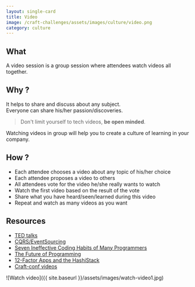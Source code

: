 ```yaml
---
layout: single-card
title: Video
image: /craft-challenges/assets/images/culture/video.png
category: culture
---
```



## What
A video session is a group session where attendees watch videos all together.

## Why ?
It helps to share and discuss about any subject.  
Everyone can share his/her passion/discoveries.

> Don't limit yourself to tech videos, **be open minded**.

Watching videos in group will help you to create a culture of learning in your company.

## How ?
* Each attendee chooses a video about any topic of his/her choice
* Each attendee proposes a video to others
* All attendees vote for the video he/she really wants to watch
* Watch the first video based on the result of the vote
* Share what you have heard/seen/learned during this video
* Repeat and watch as many videos as you want

## Resources
* [TED talks](https://www.ted.com/talks)
* [CQRS/EventSourcing](https://www.youtube.com/watch?v=zxa4y6eJj_g)
* [Seven Ineffective Coding Habits of Many Programmers](https://www.youtube.com/watch?v=ZsHMHukIlJY)
* [The Future of Programming](https://www.youtube.com/watch?v=ecIWPzGEbFc&t=1s)
* [12-Factor Apps and the HashiStack](https://www.youtube.com/watch?v=NVl9cIiPF80)
* [Craft-conf videos](https://craft-conf.com/2018)

![Watch video]({{ site.baseurl }}/assets/images/watch-video1.jpg) 
